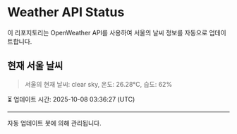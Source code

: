 
# Weather API Status

이 리포지토리는 OpenWeather API를 사용하여 서울의 날씨 정보를 자동으로 업데이트합니다.

## 현재 서울 날씨
> 서울의 현재 날씨: clear sky, 온도: 26.28°C, 습도: 62%

⏳ 업데이트 시간: 2025-10-08 03:36:27 (UTC)

---
자동 업데이트 봇에 의해 관리됩니다.
